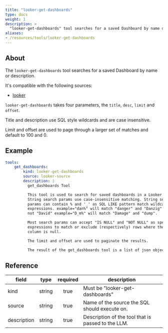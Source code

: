 ```yaml
---
title: "looker-get-dashboards"
type: docs
weight: 1
description: >
  "looker-get-dashboards" tool searches for a saved Dashboard by name or description.
aliases:
- /resources/tools/looker-get-dashboards
---
```


## About

The `looker-get-dashboards` tool searches for a saved Dashboard by
name or description.

It's compatible with the following sources:

- [looker](../../sources/looker.md)

`looker-get-dashboards` takes four parameters, the `title`, `desc`, `limit`
and `offset`.

Title and description use SQL style wildcards and are case insensitive.

Limit and offset are used to page through a larger set of matches and
default to 100 and 0.

## Example

```yaml
tools:
    get_dashboards:
        kind: looker-get-dashboards
        source: looker-source
        description: |
          get_dashboards Tool

          This tool is used to search for saved dashboards in a Looker instance.
          String search params use case-insensitive matching. String search
          params can contain % and '_' as SQL LIKE pattern match wildcard
          expressions. example="dan%" will match "danger" and "Danzig" but
          not "David" example="D_m%" will match "Damage" and "dump".

          Most search params can accept "IS NULL" and "NOT NULL" as special
          expressions to match or exclude (respectively) rows where the
          column is null.

          The limit and offset are used to paginate the results.

          The result of the get_dashboards tool is a list of json objects.
```

## Reference

| **field**   |                  **type**                  | **required** | **description**                                                                                  |
|-------------|:------------------------------------------:|:------------:|--------------------------------------------------------------------------------------------------|
| kind        |                   string                   |     true     | Must be "looker-get-dashboards"                                                                  |
| source      |                   string                   |     true     | Name of the source the SQL should execute on.                                                    |
| description |                   string                   |     true     | Description of the tool that is passed to the LLM.                                               |
